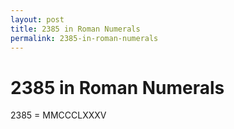 ```yaml
---
layout: post
title: 2385 in Roman Numerals
permalink: 2385-in-roman-numerals
---
```


# 2385 in Roman Numerals

2385 = MMCCCLXXXV

